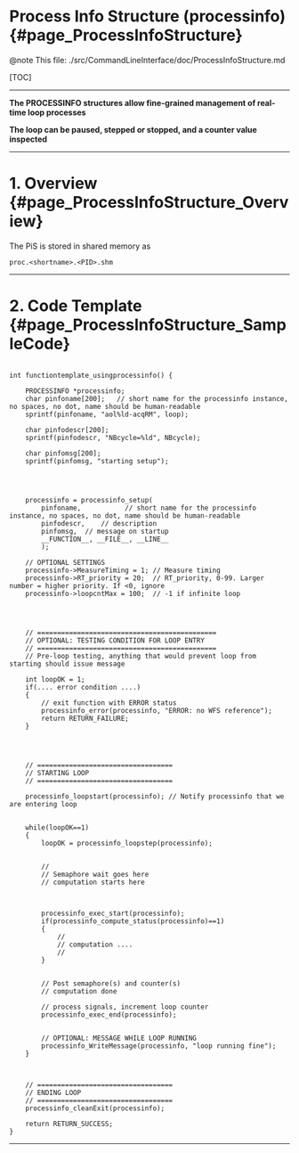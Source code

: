 # Process Info Structure (processinfo) {#page_ProcessInfoStructure}

@note This file: ./src/CommandLineInterface/doc/ProcessInfoStructure.md

[TOC]




---


**The PROCESSINFO structures allow fine-grained management of real-time loop processes**

**The loop can be paused, stepped or stopped, and a counter value inspected**

---


# 1. Overview {#page_ProcessInfoStructure_Overview}

The PiS is stored in shared memory as

	proc.<shortname>.<PID>.shm
	


---

# 2. Code Template {#page_ProcessInfoStructure_SampleCode}


~~~~{.c}

int functiontemplate_usingprocessinfo() {

    PROCESSINFO *processinfo;
    char pinfoname[200];   // short name for the processinfo instance, no spaces, no dot, name should be human-readable
    sprintf(pinfoname, "aol%ld-acqRM", loop);

    char pinfodescr[200];
    sprintf(pinfodescr, "NBcycle=%ld", NBcycle);

    char pinfomsg[200];
    sprintf(pinfomsg, "starting setup");




    processinfo = processinfo_setup(
        pinfoname,	         // short name for the processinfo instance, no spaces, no dot, name should be human-readable
        pinfodescr,    // description
        pinfomsg,  // message on startup
        __FUNCTION__, __FILE__, __LINE__
        );

	// OPTIONAL SETTINGS
    processinfo->MeasureTiming = 1; // Measure timing 
    processinfo->RT_priority = 20;  // RT_priority, 0-99. Larger number = higher priority. If <0, ignore
    processinfo->loopcntMax = 100;  // -1 if infinite loop




    // =============================================
    // OPTIONAL: TESTING CONDITION FOR LOOP ENTRY
    // =============================================
    // Pre-loop testing, anything that would prevent loop from starting should issue message

    int loopOK = 1;
    if(.... error condition ....)
    {
		// exit function with ERROR status
        processinfo_error(processinfo, "ERROR: no WFS reference");
        return RETURN_FAILURE;
    }




    // ==================================
    // STARTING LOOP
    // ==================================
    
    processinfo_loopstart(processinfo); // Notify processinfo that we are entering loop

    
    while(loopOK==1)
    {
	    loopOK = processinfo_loopstep(processinfo);
     
     
        //
        // Semaphore wait goes here  
        // computation starts here
       
        
        
        processinfo_exec_start(processinfo);    
        if(processinfo_compute_status(processinfo)==1)
        {
            //
		    // computation ....
		    //
        }
  
  
        // Post semaphore(s) and counter(s) 
        // computation done
        
        // process signals, increment loop counter
        processinfo_exec_end(processinfo);
    
    
        // OPTIONAL: MESSAGE WHILE LOOP RUNNING
        processinfo_WriteMessage(processinfo, "loop running fine");
    }   



    // ==================================
    // ENDING LOOP
    // ==================================
    processinfo_cleanExit(processinfo);

    return RETURN_SUCCESS;
}
~~~~



----




